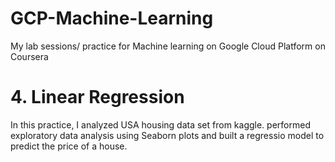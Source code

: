 # GCP-Machine-Learning
My lab sessions/ practice for Machine learning on Google Cloud Platform on Coursera

# 4. Linear Regression
In this practice, I analyzed USA housing data set from kaggle. performed exploratory data analysis using Seaborn plots and built a regressio model to predict the price of a house. 
